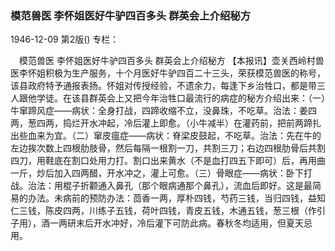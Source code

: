 ### 模范兽医  李怀姐医好牛驴四百多头  群英会上介绍秘方

1946-12-09
第2版()
专栏：

  　模范兽医
    李怀姐医好牛驴四百多头
    群英会上介绍秘方
    【本报讯】壶关西岭村兽医李怀姐积极为生产服务，十个月医好牛驴四百二十三头，荣获模范兽医的称号，该县政府特予通报表扬。怀姐对传授经验，不遗余力，每逢下乡治牲口，都是带三人跟他学徒。在该县群英会上又把今年治牲口最流行的病症的秘方介绍出来：（一）牛窜蹄风症——病状：全身打战，四蹄收缩不立，没鼻珠，不吃草。治法：姜四两，葱四两，捣烂开水冲起，冷后灌上即愈。（小牛减半）在灌药前，把前两蹄扎出些血来为宜。（二）窜皮瘟症——病状：脊梁皮鼓起，不吃草。治法：先在牛的左边挨次数上四根肋肢骨，然后每隔一根割一刀，共割三刀；右边四根肋骨后共割四刀，用鞋底在割口处用力打。割口出来黄水（不是血打四五下即可）后，再用曲一斤，炒后加入四两醋，开水冲之，灌上可愈。（三）骨眼症——病状：卧下打战。治法：用棍子折颧通入鼻孔（那个眼病通那个鼻孔），流血后即好。这是最简易的办法。未病前的预防办法：茴香一两，厚朴四钱，芍药三钱，当归四钱，益知仁三钱，陈皮四两，川练子五钱，荷叶四钱，青皮五钱，木通五钱，葱三根（作引子用），酒一两研末后开水冲好，冷后灌下可防此病。春秋冬均适用，但夏天忌用。

